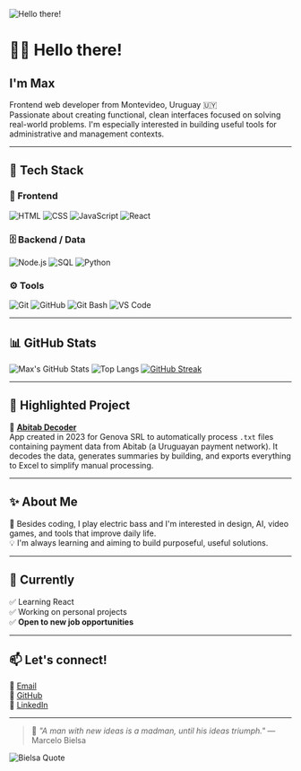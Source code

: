 ![Hello there!](https://media.tenor.com/Bks2Si272y4AAAAM/obi-wan-kenobi-hello-there.gif)

# 👋🏻 Hello there!

## I'm Max

Frontend web developer from Montevideo, Uruguay 🇺🇾  
Passionate about creating functional, clean interfaces focused on solving real-world problems. I'm especially interested in building useful tools for administrative and management contexts.

---

## 🧰 Tech Stack

### 🎨 Frontend  
![HTML](https://img.shields.io/badge/HTML5-E34F26?style=for-the-badge&logo=html5&logoColor=white)
![CSS](https://img.shields.io/badge/CSS3-1572B6?style=for-the-badge&logo=css3&logoColor=white)
![JavaScript](https://img.shields.io/badge/JavaScript-F7DF1E?style=for-the-badge&logo=javascript&logoColor=black)
![React](https://img.shields.io/badge/React-20232A?style=for-the-badge&logo=react&logoColor=61DAFB)


### 🗄️ Backend / Data  
![Node.js](https://img.shields.io/badge/Node.js-339933?style=for-the-badge&logo=nodedotjs&logoColor=white)
![SQL](https://img.shields.io/badge/SQL-Basics-4479A1?style=for-the-badge&logo=sqlite&logoColor=white)
![Python](https://img.shields.io/badge/Python-Basics-3776AB?style=for-the-badge&logo=python&logoColor=white)


### ⚙️ Tools  
![Git](https://img.shields.io/badge/Git-F05032?style=for-the-badge&logo=git&logoColor=white)
![GitHub](https://img.shields.io/badge/GitHub-181717?style=for-the-badge&logo=github&logoColor=white)
![Git Bash](https://img.shields.io/badge/Git%20Bash-4EAA25?style=for-the-badge&logo=gnubash&logoColor=white)
![VS Code](https://img.shields.io/badge/VS_Code-007ACC?style=for-the-badge&logo=visualstudiocode&logoColor=white)

---

## 📊 GitHub Stats

![Max's GitHub Stats](https://github-readme-stats.vercel.app/api?username=Maximiliem&show_icons=true&theme=transparent&hide_title=true)
![Top Langs](https://github-readme-stats.vercel.app/api/top-langs/?username=Maximiliem&layout=compact&theme=transparent)
[![GitHub Streak](https://streak-stats.demolab.com?user=Maximiliem&theme=transparent&hide_border=true)](https://git.io/streak-stats)


---

## 🧩 Highlighted Project

🔎 **[Abitab Decoder](https://github.com/Maximiliem/decodificador-abitab)**  
App created in 2023 for Genova SRL to automatically process `.txt` files containing payment data from Abitab (a Uruguayan payment network). It decodes the data, generates summaries by building, and exports everything to Excel to simplify manual processing.

---

## ✨ About Me

🎸 Besides coding, I play electric bass and I'm interested in design, AI, video games, and tools that improve daily life.  
💡 I'm always learning and aiming to build purposeful, useful solutions.

---

## 📍 Currently

✅ Learning React  
✅ Working on personal projects  
✅ **Open to new job opportunities**

---

## 📫 Let's connect!

📧 [Email](mailto:maximiliem.dev@gmail.com)  
🐙 [GitHub](https://github.com/Maximiliem)  
💼 [LinkedIn](https://www.linkedin.com/in/maximiliano-bertta-borges/)

---

> 💬 *"A man with new ideas is a madman, until his ideas triumph."*
> — Marcelo Bielsa

![Bielsa Quote](https://storage.googleapis.com/tenfield-storage/2025/06/f6a0765e-bielsa.jpg)
